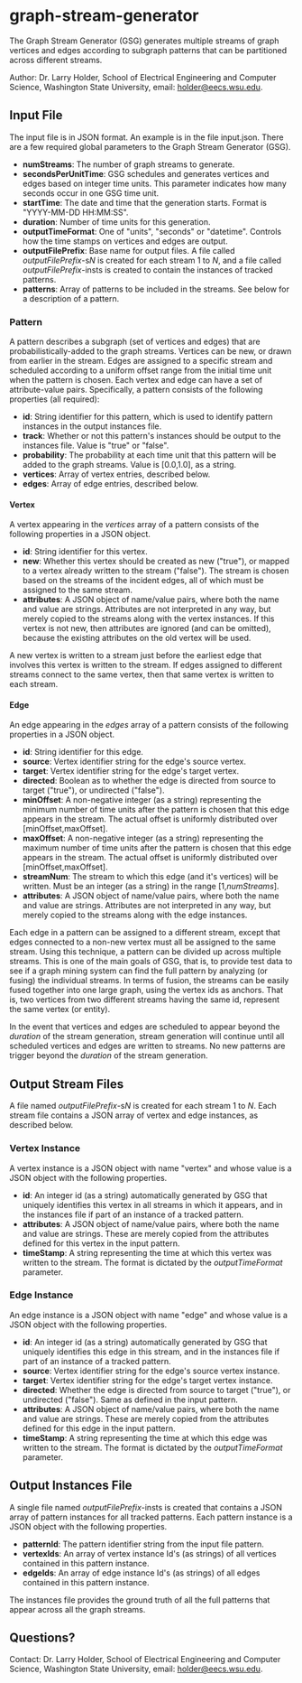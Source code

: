 # graph-stream-generator

The Graph Stream Generator (GSG) generates multiple streams of graph vertices and edges according to subgraph patterns that can be partitioned across different streams.

Author: Dr. Larry Holder, School of Electrical Engineering and Computer Science, Washington State University, email: holder@eecs.wsu.edu.

## Input File

The input file is in JSON format. An example is in the file input.json.
There are a few required global parameters to the Graph Stream Generator (GSG).

* **numStreams**: The number of graph streams to generate.
* **secondsPerUnitTime**: GSG schedules and generates vertices and edges based on integer time units. This parameter indicates how many seconds occur in one GSG time unit.
* **startTime**: The date and time that the generation starts. Format is "YYYY-MM-DD HH:MM:SS".
* **duration**: Number of time units for this generation.
* **outputTimeFormat**: One of "units", "seconds" or "datetime". Controls how the time stamps on vertices and edges are output.
* **outputFilePrefix**: Base name for output files. A file called *outputFilePrefix*-s*N* is created for each stream 1 to *N*, and a file called *outputFilePrefix*-insts is created to contain the instances of tracked patterns.
* **patterns**: Array of patterns to be included in the streams. See below for a description of a pattern.

### Pattern

A pattern describes a subgraph (set of vertices and edges) that are probabilistically-added to the graph streams. Vertices can be new, or drawn from earlier in the stream. Edges are assigned to a specific stream and scheduled according to a uniform offset range from the initial time unit when the pattern is chosen. Each vertex and edge can have a set of attribute-value pairs. Specifically, a pattern consists of the following properties (all required):

* **id**: String identifier for this pattern, which is used to identify pattern instances in the output instances file.
* **track**: Whether or not this pattern's instances should be output to the instances file. Value is "true" or "false".
* **probability**: The probability at each time unit that this pattern will be added to the graph streams. Value is [0.0,1.0], as a string.
* **vertices**: Array of vertex entries, described below.
* **edges**: Array of edge entries, described below.

#### Vertex

A vertex appearing in the *vertices* array of a pattern consists of the following properties in a JSON object.

* **id**: String identifier for this vertex.
* **new**: Whether this vertex should be created as new ("true"), or mapped to a vertex already written to the stream ("false"). The stream is chosen based on the streams of the incident edges, all of which must be assigned to the same stream.
* **attributes**: A JSON object of name/value pairs, where both the name and value are strings. Attributes are not interpreted in any way, but merely copied to the streams along with the vertex instances. If this vertex is not new, then attributes are ignored (and can be omitted), because the existing attributes on the old vertex will be used.

A new vertex is written to a stream just before the earliest edge that involves this vertex is written to the stream. If edges assigned to different streams connect to the same vertex, then that same vertex is written to each stream.

#### Edge

An edge appearing in the *edges* array of a pattern consists of the following properties in a JSON object.

* **id**: String identifier for this edge.
* **source**: Vertex identifier string for the edge's source vertex.
* **target**: Vertex identifier string for the edge's target vertex.
* **directed**: Boolean as to whether the edge is directed from source to target ("true"), or undirected ("false").
* **minOffset**: A non-negative integer (as a string) representing the minimum number of time units after the pattern is chosen that this edge appears in the stream. The actual offset is uniformly distributed over [minOffset,maxOffset].
* **maxOffset**: A non-negative integer (as a string) representing the maximum number of time units after the pattern is chosen that this edge appears in the stream. The actual offset is uniformly distributed over [minOffset,maxOffset].
* **streamNum**: The stream to which this edge (and it's vertices) will be written. Must be an integer (as a string) in the range [1,*numStreams*].
* **attributes**: A JSON object of name/value pairs, where both the name and value are strings. Attributes are not interpreted in any way, but merely copied to the streams along with the edge instances.

Each edge in a pattern can be assigned to a different stream, except that edges connected to a non-new vertex must all be assigned to the same stream. Using this technique, a pattern can be divided up across multiple streams. This is one of the main goals of GSG, that is, to provide test data to see if a graph mining system can find the full pattern by analyzing (or fusing) the individual streams. In terms of fusion, the streams can be easily fused together into one large graph, using the vertex ids as anchors. That is, two vertices from two different streams having the same id, represent the same vertex (or entity).

In the event that vertices and edges are scheduled to appear beyond the *duration* of the stream generation, stream generation will continue until all scheduled vertices and edges are written to streams. No new patterns are trigger beyond the *duration* of the stream generation.

## Output Stream Files

A file named *outputFilePrefix*-s*N* is created for each stream 1 to *N*. Each stream file contains a JSON array of vertex and edge instances, as described below.

### Vertex Instance

A vertex instance is a JSON object with name "vertex" and whose value is a JSON object with the following properties.

* **id**: An integer id (as a string) automatically generated by GSG that uniquely identifies this vertex in all streams in which it appears, and in the instances file if part of an instance of a tracked pattern.
* **attributes**: A JSON object of name/value pairs, where both the name and value are strings. These are merely copied from the attributes defined for this vertex in the input pattern.
* **timeStamp**: A string representing the time at which this vertex was written to the stream. The format is dictated by the *outputTimeFormat* parameter.

### Edge Instance

An edge instance is a JSON object with name "edge" and whose value is a JSON
object with the following properties.

* **id**: An integer id (as a string) automatically generated by GSG that uniquely identifies this edge in this stream, and in the instances file if part of an instance of a tracked pattern.
* **source**: Vertex identifier string for the edge's source vertex instance.
* **target**: Vertex identifier string for the edge's target vertex instance.
* **directed**: Whether the edge is directed from source to target ("true"), or undirected ("false"). Same as defined in the input pattern.
* **attributes**: A JSON object of name/value pairs, where both the name and value are strings. These are merely copied from the attributes defined for this edge in the input pattern.
* **timeStamp**: A string representing the time at which this edge was written
 to the stream. The format is dictated by the *outputTimeFormat* parameter.

## Output Instances File

A single file named *outputFilePrefix*-insts is created that contains a JSON array of pattern instances for all tracked patterns. Each pattern instance is a JSON object with the following properties.

* **patternId**: The pattern identifier string from the input file pattern.
* **vertexIds**: An array of vertex instance Id's (as strings) of all vertices contained in this pattern instance.
* **edgeIds**: An array of edge instance Id's (as strings) of all edges contained in this pattern instance.

The instances file provides the ground truth of all the full patterns that appear across all the graph streams.

## Questions?

Contact: Dr. Larry Holder, School of Electrical Engineering and Computer Science, Washington State University, email: holder@eecs.wsu.edu.

